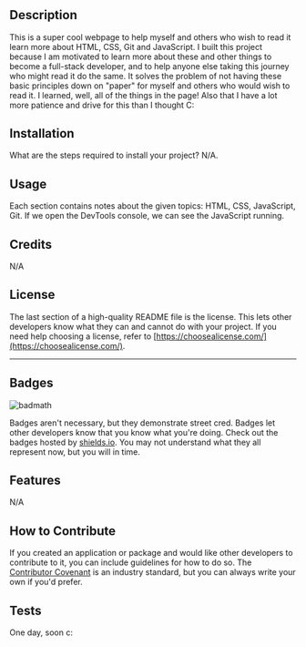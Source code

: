# <Prework Study Guide Webpage>

## Description

This is a super cool webpage to help myself and others who wish to read it learn more about HTML, CSS, Git and JavaScript. I built this project because I am motivated to learn more about these and other things to become a full-stack developer, and to help anyone else taking this journey who might read it do the same. It solves the problem of not having these basic principles down on "paper" for myself and others who would wish to read it. I learned, well, all of the things in the page! Also that I have a lot more patience and drive for this than I thought C:

## Installation

What are the steps required to install your project? N/A.

## Usage

Each section contains notes about the given topics: HTML, CSS, JavaScript, Git. If we open the DevTools console, we can see the JavaScript running. 

## Credits

N/A

## License

The last section of a high-quality README file is the license. This lets other developers know what they can and cannot do with your project. If you need help choosing a license, refer to [https://choosealicense.com/](https://choosealicense.com/).

---

## Badges

![badmath](https://img.shields.io/github/languages/top/nielsenjared/badmath)

Badges aren't necessary, but they demonstrate street cred. Badges let other developers know that you know what you're doing. Check out the badges hosted by [shields.io](https://shields.io/). You may not understand what they all represent now, but you will in time.

## Features

N/A

## How to Contribute

If you created an application or package and would like other developers to contribute to it, you can include guidelines for how to do so. The [Contributor Covenant](https://www.contributor-covenant.org/) is an industry standard, but you can always write your own if you'd prefer.

## Tests

One day, soon c: